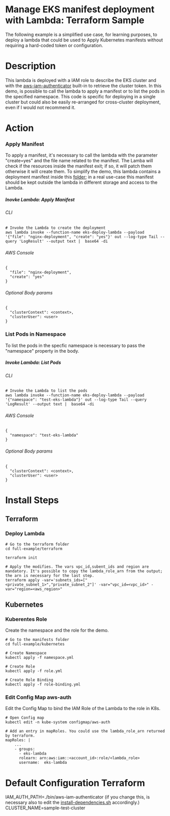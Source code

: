 # Manage EKS manifest deployment with Lambda: Terraform Sample
The following example is a simplified use case, for learning purposes, to deploy a lambda that could be used to Apply Kubernetes manifests without requiring a hard-coded token or configuration.

# Description
This lambda is deployed with a IAM role to describe the EKS cluster and with the [aws-iam-authenticator](https://github.com/kubernetes-sigs/aws-iam-authenticator) built-in to retrieve the cluster token.
In this demo, is possible to call the lambda to apply a manifest or to list the pods in the specified namespace. 
This code is specific for deploying in a single cluster but could also be easily re-arranged for cross-cluster deployment, even if I would not recommend it.

# Action

### Apply Manifest
To apply a manifest, it's necessary to call the lambda with the parameter "create=yes" and the file name related to the manifest.
The Lamba will check if the resources inside the manifest exit; if so, it will patch them otherwise it will create them.
To simplify the demo, this lambda contains a deployment manifest inside this [folder](/full-example/lambda/ms); in a real use-case this manifest should be kept outside the lambda in different storage and access to the Lambda.

##### Inovke Lambda: Apply Manifest

###### CLI

```
# Invoke the Lambda to create the deployment
aws lambda invoke --function-name eks-deploy-lambda --payload  '{"file": "nginx-deployment", "create": "yes"}' out --log-type Tail --query 'LogResult' --output text |  base64 -di
```
###### AWS Console

```
{
  "file": "nginx-deployment", 
  "create": "yes"
}
```
###### Optional Body params
```
{
  "clusterContext": <context>, 
  "clusterUser": <user>
}
```

### List Pods in Namespace
To list the pods in the specfic namespace is necessary to pass the "namespace" property in the body.

##### Invoke Lambda: List Pods

###### CLI
```
# Invoke the Lambda to list the pods
aws lambda invoke --function-name eks-deploy-lambda --payload  '{"namespace": "test-eks-lambda"}' out --log-type Tail --query 'LogResult' --output text |  base64 -di
```
###### AWS Console

```
{
  "namespace": "test-eks-lambda" 
}
```
###### Optional Body params
```
{
  "clusterContext": <context>, 
  "clusterUser": <user>
}
```
# Install Steps

## Terraform

### Deploy Lambda
```
# Go to the terraform folder
cd full-example/terraform

terraform init

# Apply the modifies. The vars vpc_id,subent_ids and region are mandatory. It's possible to copy the lambda_role_arn from the output; the arn is necessary for the last step.
terraform apply -var='subnets_ids=["<private_subnet_1>","private_subnet_2"]' -var="vpc_id=<vpc_id>" -var="region=<aws_region>"
```
## Kubernetes

### Kuberentes Role

Create the namespace and the role for the demo.

```
# Go to the manifests folder
cd full-example/kubernetes

# Create Namespace
kubectl apply -f namespace.yml

# Create Role
kubectl apply -f role.yml

# Create Role Binding
kubectl apply -f role-binding.yml
```

### Edit Config Map aws-auth

Edit the Config Map to bind the IAM Role of the Lambda to the role in K8s.

```
# Open Config map
kubectl edit -n kube-system configmap/aws-auth

# Add an entry in mapRoles. You could use the lambda_role_arn returned by terraform.
mapRoles: |
    ...
    - groups:
      - eks-lambda
      rolearn: arn:aws:iam::<account_id>:role/<lambda_role>
      username:  eks-lambda
```
# Default Configuration Terraform
IAM_AUTH_PATH=./bin/aws-iam-authenticator (if you change this, is necessary also to edit the [install-dependencies.sh](/full-example/terraform/script/install-dependencies.sh) accordingly.)  
CLUSTER_NAME=sample-test-cluster